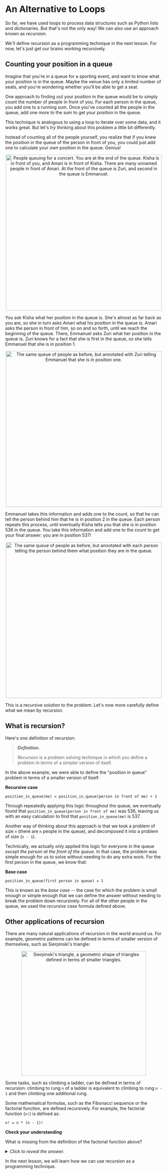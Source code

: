 # An Alternative to Loops

So far, we have used loops to process data structures such as Python lists and dictionaries. But that's not the only way! We can also use an approach known as *recursion*.

We'll define recursion as a programming technique in the next lesson. For now, let's just get our brains working recursively.

## Counting your position in a queue

Imagine that you're in a queue for a sporting event, and want to know what your position is in the queue. Maybe the venue has only a limited number of seats, and you're wondering whether you'll be able to get a seat.

One approach to finding out your position in the queue would be to simply count the number of people in front of you. For each person in the queue, you add one to a running sum. Once you've counted all the people in the queue, add one more to the sum to get your position in the queue.

This technique is analogous to using a loop to iterate over some data, and it works great. But let's try thinking about this problem a little bit differently.

Instead of counting all of the people yourself, you realize that if you knew the position in the queue of the person in front of you, you could just add one to calculate your *own* position in the queue. Genius!

<center>
<img
    src="/images/week-03/line-1.svg"
    class="center"
    alt="People queuing for a concert. You are at the end of the queue. Kisha is in front of you, and Amari is in front of Kisha. There are many unnamed people in front of Amari. At the front of the queue is Zuri, and second in the queue is Emmanuel."
    style="width:500px;" />
</center>

You ask Kisha what her position in the queue is. She's almost as far back as you are, so she in turn asks Amari what his position in the queue is. Amari asks the person in front of him, so on and so forth, until we reach the beginning of the queue. There, Emmanuel asks Zuri what her position in the queue is. Zuri knows for a fact that she is first in the queue, so she tells Emmanuel that she is in position 1.

<center>
<img
    src="/images/week-03/line-2.svg"
    class="center"
    alt="The same queue of people as before, but annotated with Zuri telling Emmanuel that she is in position one."
    style="width:500px;" />
</center>

Emmanuel takes this information and adds one to the count, so that he can tell the person behind him that he is in position 2 in the queue. Each person repeats this process, until eventually Kisha tells you that she is in position 536 in the queue. You take this information and add one to the count to get your final answer: you are in position 537!

<center>
<img
    src="/images/week-03/line-3.svg"
    class="center"
    alt="The same queue of people as before, but annotated with each person telling the person behind them what position they are in the queue."
    style="width:500px;" />
</center>

This is a recursive solution to the problem. Let's now more carefully define what we mean by recursion.

## What is recursion?

Here's one definition of recursion:

> ***Definition.***
>
> *Recursion* is a problem solving technique in which you define a problem in terms of a simpler version of itself.

In the above example, we were able to define the "position in queue" problem in terms of a smaller version of tiself:

**Recursive case**
```
position_in_queue(me) = position_in_queue(person in front of me) + 1
```

Through repeatedly applying this logic throughout the queue, we eventually found that `position_in_queue(person in front of me)` was 536, leaving us with an easy calculation to find that `position_in_queue(me)` is 537.

Another way of thinking about this approach is that we took a problem of size `n` (there are `n` people in the queue), and decomposed it into a problem of size (`n - 1`).

Technically, we actually only applied this logic for everyone in the queue *except the person at the front of the queue*. In that case, the problem was simple enough for us to solve without needing to do any extra work. For the first person in the queue, we know that:

**Base case**
```
position_in_queue(first person in queue) = 1
```

This is known as the *base case* -- the case for which the problem is small enough or simple enough that we can define the answer without needing to break the problem down recursively. For all of the other people in the queue, we used the *recursive case* formula defined above.

## Other applications of recursion

There are many natural applications of recursion in the world around us. For example, geometric patterns can be defined in terms of smaller version of themselves, such as Sierpinski's triangle:

<center>
<img
    src="/images/week-03/tri.svg"
    class="center"
    alt="Sierpinski's triangle, a geometric shape of triangles defined in terms of smaller triangles."
    style="width:400px;" />
</center>

Some tasks, such as climbing a ladder, can be defined in terms of recursion: climbing to rung `n` of a ladder is equivalent to climbing to rung `n - 1` and then climbing one additional rung.

Some mathematical formulas, such as the Fibonacci sequence or the factorial function, are defined recursively. For example, the factorial function (`n!`) is defined as:

```
n! = n * (n - 1)!
```

<aside>
<b>Check your understanding</b>
<p>What is missing from the definition of the factorial function above?</p>
<details>
<summary>
<i>Click to reveal the answer.</i>
</summary>
<p><b>Answer.</b> The above definition only provides the recursive case, but we also need a base case. For the factorial function, we can define `1! = 1`. (In some contexts, you can also say `0! = 1`.) The factorial function is not defined for negative numbers.</p> 
</details>
</aside>

In the next lesson, we will learn how we can use recursion as a programming technique.
